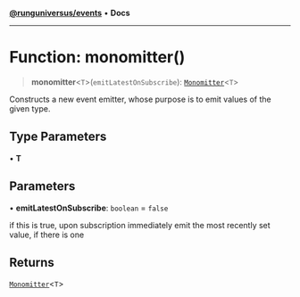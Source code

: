 [**@runguniversus/events**](../README.md) • **Docs**

---

# Function: monomitter()

> **monomitter**\<`T`\>(`emitLatestOnSubscribe`): [`Monomitter`](../type-aliases/Monomitter.md)\<`T`\>

Constructs a new event emitter, whose purpose is to emit values of the given type.

## Type Parameters

• **T**

## Parameters

• **emitLatestOnSubscribe**: `boolean` = `false`

if this is true, upon subscription immediately emit
the most recently set value, if there is one

## Returns

[`Monomitter`](../type-aliases/Monomitter.md)\<`T`\>
